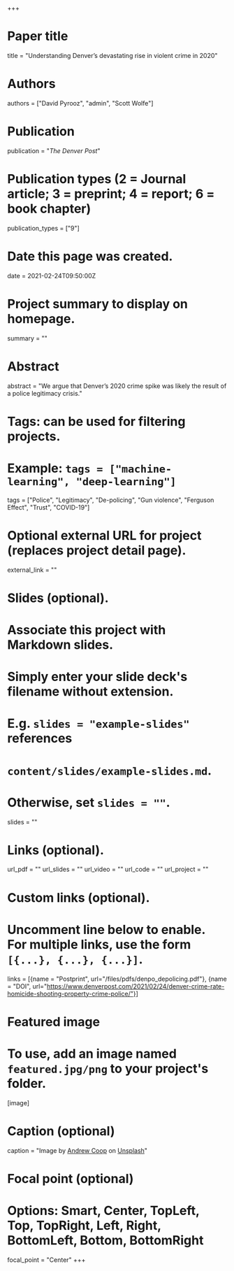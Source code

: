 +++
# Paper title
title = "Understanding Denver’s devastating rise in violent crime in 2020"

# Authors
authors = ["David Pyrooz", "admin", "Scott Wolfe"]

# Publication
publication = "*The Denver Post*"

# Publication types (2 = Journal article; 3 = preprint; 4 = report; 6 = book chapter)
publication_types = ["9"]

# Date this page was created.
date = 2021-02-24T09:50:00Z

# Project summary to display on homepage.
summary = ""

# Abstract
abstract = "We argue that Denver’s 2020 crime spike was likely the result of a police legitimacy crisis."

# Tags: can be used for filtering projects.
# Example: `tags = ["machine-learning", "deep-learning"]`
tags = ["Police", "Legitimacy", "De-policing", "Gun violence", "Ferguson Effect", "Trust", "COVID-19"]

# Optional external URL for project (replaces project detail page).
external_link = ""

# Slides (optional).
#   Associate this project with Markdown slides.
#   Simply enter your slide deck's filename without extension.
#   E.g. `slides = "example-slides"` references 
#   `content/slides/example-slides.md`.
#   Otherwise, set `slides = ""`.
slides = ""

# Links (optional).
url_pdf = ""
url_slides = ""
url_video = ""
url_code = ""
url_project = ""

# Custom links (optional).
#   Uncomment line below to enable. For multiple links, use the form `[{...}, {...}, {...}]`.
links = [{name = "Postprint", url="/files/pdfs/denpo_depolicing.pdf"}, {name = "DOI", url="https://www.denverpost.com/2021/02/24/denver-crime-rate-homicide-shooting-property-crime-police/"}]

# Featured image
# To use, add an image named `featured.jpg/png` to your project's folder. 
[image]
  # Caption (optional)
  caption = "Image by [Andrew Coop](https://unsplash.com/@andrewcoop) on [Unsplash](https://unsplash.com/photos/r82eni3j0bI)"
  
  # Focal point (optional)
  # Options: Smart, Center, TopLeft, Top, TopRight, Left, Right, BottomLeft, Bottom, BottomRight
  focal_point = "Center"
+++

